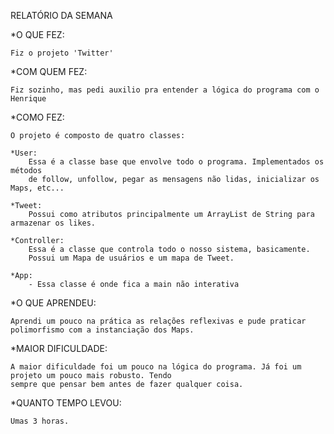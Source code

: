 RELATÓRIO DA SEMANA

*O QUE FEZ:

    Fiz o projeto 'Twitter'

*COM QUEM FEZ:

    Fiz sozinho, mas pedi auxilio pra entender a lógica do programa com o Henrique  

*COMO FEZ:

    O projeto é composto de quatro classes:
    
    *User:
        Essa é a classe base que envolve todo o programa. Implementados os métodos
        de follow, unfollow, pegar as mensagens não lidas, inicializar os Maps, etc...
        
    *Tweet:
        Possui como atributos principalmente um ArrayList de String para armazenar os likes.

    *Controller:
        Essa é a classe que controla todo o nosso sistema, basicamente.
        Possui um Mapa de usuários e um mapa de Tweet. 

    *App:
        - Essa classe é onde fica a main não interativa          

*O QUE APRENDEU:

    Aprendi um pouco na prática as relações reflexivas e pude praticar polimorfismo com a instanciação dos Maps.

*MAIOR DIFICULDADE:

    A maior dificuldade foi um pouco na lógica do programa. Já foi um projeto um pouco mais robusto. Tendo
    sempre que pensar bem antes de fazer qualquer coisa.

*QUANTO TEMPO LEVOU:

    Umas 3 horas.
